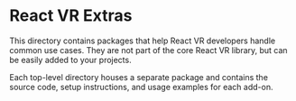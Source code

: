 # React VR Extras

This directory contains packages that help React VR developers handle common
use cases. They are not part of the core React VR library, but can be easily
added to your projects.

Each top-level directory houses a separate package and contains the source code,
setup instructions, and usage examples for each add-on.
